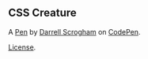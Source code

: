 CSS Creature 
-------------


A [Pen](https://codepen.io/darrell-scrogham/pen/VJwqaz) by [Darrell Scrogham](https://codepen.io/darrell-scrogham) on [CodePen](https://codepen.io).

[License](https://codepen.io/darrell-scrogham/pen/VJwqaz/license).